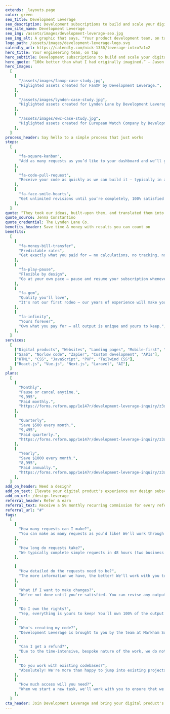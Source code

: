 ```yaml
---
extends: _layouts.page
color: green
seo_title: Development Leverage
seo_description: Development subscriptions to build and scale your digital products.
seo_site_name: Development Leverage
seo_img: /assets/images/development-leverage-seo.jpg
seo_img_alt: A graphic that says, "Your product development team, on tap"
logo_path: /assets/images/development-leverage-logo.svg
calendly_url: https://calendly.com/nick-1330/leverage-intro?a1=2
hero_title: Your engineering team, on tap
hero_subtitle: Development subscriptions to build and scale your digital products.
hero_quote: “100x better than what I had originally imagined.” – Jason Chen
hero_images:
  [
    [
      "/assets/images/fanxp-case-study.jpg",
      "Higlighted assets created for FanXP by Development Leverage.",
    ],
    [
      "/assets/images/lynden-case-study.jpg",
      "Higlighted assets created for Lynden Lane by Development Leverage.",
    ],
    [
      "/assets/images/ewc-case-study.jpg",
      "Higlighted assets created for European Watch Company by Development Leverage.",
    ],
  ]
process_header: Say hello to a simple process that just works
steps:
  [
    [
      "fa-square-kanban",
      "Add as many requests as you’d like to your dashboard and we’ll get to work.",
    ],
    [
      "fa-code-pull-request",
      "Receive your code as quickly as we can build it – typically in a few business days.",
    ],
    [
      "fa-face-smile-hearts",
      "Get unlimited revisions until you’re completely, 100% satisfied with the results.",
    ],
  ]
quote: “They took our ideas, built-upon them, and translated them into a rad digital experience.”
quote_source: Jenna Constantino
quote_credential: The Lynden Lane Co.
benefits_header: Save time & money with results you can count on
benefits:
  [
    [
      "fa-money-bill-transfer",
      "Predictable rates",
      "Get exactly what you paid for – no calculations, no tracking, no surprises.",
    ],
    [
      "fa-play-pause",
      "Flexible by design",
      "Go at your own pace – pause and resume your subscription whenever.",
    ],
    [
      "fa-gem",
      "Quality you'll love",
      "It's not our first rodeo – our years of experience will make your designs shine.",
    ],
    [
      "fa-infinity",
      "Yours forever",
      "Own what you pay for – all output is unique and yours to keep.",
    ],
  ]
services:
  [
    ["Digital products", "Websites", "Landing pages", "Mobile-first", "MVPs"],
    ["SaaS", "No/low code", "Zapier", "Custom development", "APIs"],
    ["HTML", "CSS", "JavaScript", "PHP", "Tailwind CSS"],
    ["React.js", "Vue.js", "Next.js", "Laravel", "AI"],
  ]
plans:
  [
    [
      "Monthly",
      "Pause or cancel anytime.",
      "9,995",
      "Paid monthly.",
      "https://forms.reform.app/1e147r/development-leverage-inquiry/z3qeml?7bf8fb9d-d3f8-4763-8798-d71c4bf6cb6f=Monthly%20($9,995/month)",
    ],
    [
      "Quarterly",
      "Save $500 every month.",
      "9,495",
      "Paid quarterly.",
      "https://forms.reform.app/1e147r/development-leverage-inquiry/z3qeml?7bf8fb9d-d3f8-4763-8798-d71c4bf6cb6f=Quarterly%20($9,495/month)",
    ],
    [
      "Yearly",
      "Save $1000 every month.",
      "8,995",
      "Paid annually.",
      "https://forms.reform.app/1e147r/development-leverage-inquiry/z3qeml?7bf8fb9d-d3f8-4763-8798-d71c4bf6cb6f=Yearly%20($8,995/month)",
    ],
  ]
add_on_header: Need a design?
add_on_text: Elevate your digital product's experience our design subscriptions.
add_on_url: /design-leverage
referral_header: Refer & earn
referral_text: Receive a 5% monthly recurring commission for every referral you make.
referral_url: "#"
faqs:
  [
    [
      "How many requests can I make?",
      "You can make as many requests as you’d like! We'll work through them one by one based on the priority you set. You can always change your priorities at any time.",
    ],
    [
      "How long do requests take?",
      "We typically complete simple requests in 48 hours (two business days). Larger, more complicated requests take longer. We provide estimates for each request, so you'll have a clear understanding of the timeline.",
    ],

    [
      "How detailed do the requests need to be?",
      "The more information we have, the better! We'll work with you to ensure that we have all the information we need to complete your request. If you need help visualizing what needs to be built, you can also try our <a href='/design-leverage' class='text-gray-700 hover:text-gray-900 transition-slow underline'>design subscriptions</a>.",
    ],
    [
      "What if I want to make changes?",
      "We're not done until you're satisfied. You can revise any output as many times as you'd like.",
    ],
    [
      "Do I own the rights?",
      "Yep, everything is yours to keep! You'll own 100% of the output forever.",
    ],
    [
      "Who's creating my code?",
      "Development Leverage is brought to you by the team at Markham Square. Our highly skilled & experienced developers will take of your needs.",
    ],
    [
      "Can I get a refund?",
      "Due to the time-intensive, bespoke nature of the work, we do not offer refunds. If you're on the fence, we recommend trying a monthly plan to see if we're a fit for your needs.",
    ],
    [
      "Do you work with existing codebases?",
      "Absolutely! We're more than happy to jump into existing projects.",
    ],
    [
      "How much access will you need?",
      "When we start a new task, we'll work with you to ensure that we have just enough access to complete the work requested. This typically looks like adding us to your GitHub repository.",
    ],
  ]
cta_header: Join Development Leverage and bring your digital product's experience to life
---
```

